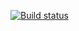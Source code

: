 [![Build status](https://ci.appveyor.com/api/projects/status/qc7qn03ycmjki46f/branch/main?svg=true)](https://ci.appveyor.com/project/mikhail-malinko/paterns-task1/branch/main)
